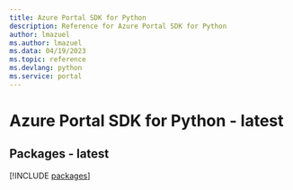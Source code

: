 ```yaml
---
title: Azure Portal SDK for Python
description: Reference for Azure Portal SDK for Python
author: lmazuel
ms.author: lmazuel
ms.data: 04/19/2023
ms.topic: reference
ms.devlang: python
ms.service: portal
---
```

# Azure Portal SDK for Python - latest
## Packages - latest
[!INCLUDE [packages](portal-index.md)]